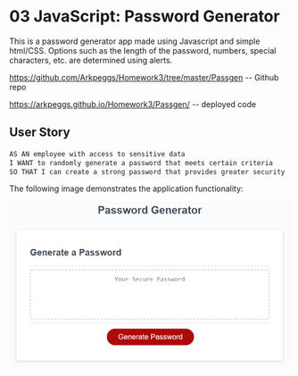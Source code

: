 

# 03 JavaScript: Password Generator

This is a password generator app made using Javascript and simple html/CSS. Options such as the length of the password, numbers, special characters, etc. are determined using alerts.

https://github.com/Arkpeggs/Homework3/tree/master/Passgen -- Github repo

https://arkpeggs.github.io/Homework3/Passgen/  -- deployed code
## User Story

```
AS AN employee with access to sensitive data
I WANT to randomly generate a password that meets certain criteria
SO THAT I can create a strong password that provides greater security
```



The following image demonstrates the application functionality:

![password generator demo](./Assets/03-javascript-homework-demo.png)
